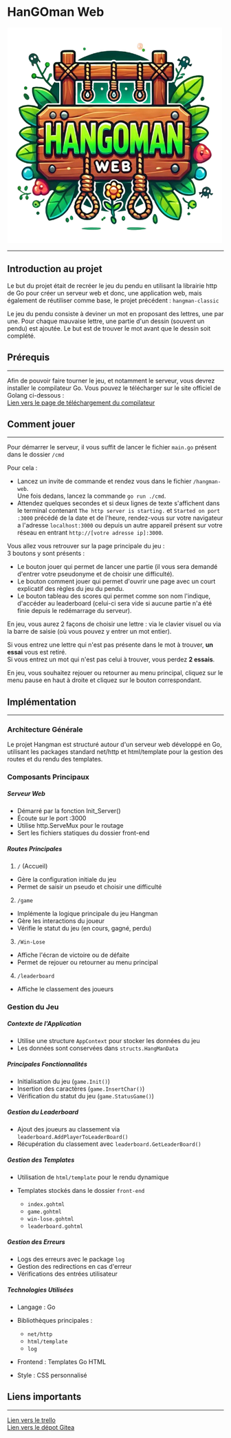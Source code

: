 # HanGOman Web

<img alt="HanGOman Web logo" src="front-end/assets/images/HanGOmanWeb.png">

***

## Introduction au projet

Le but du projet était de recréer le jeu du pendu en utilisant la librairie http de Go pour créer un serveur web et donc, une application web, mais également de réutiliser comme base, le projet précédent : ``hangman-classic``


Le jeu du pendu consiste à deviner un mot en proposant des lettres, une par une. Pour chaque mauvaise lettre, une partie d'un dessin (souvent un pendu) est ajoutée. Le but est de trouver le mot avant que le dessin soit complété.

## Prérequis
***

Afin de pouvoir faire tourner le jeu, et notamment le serveur, vous devrez installer le compilateur Go.
Vous pouvez le télécharger sur le site officiel de Golang ci-dessous : <br> 
<a href = "https://go.dev/dl/">Lien vers le page de téléchargement du compilateur</a>

## Comment jouer 
***

Pour démarrer le serveur, il vous suffit de lancer le fichier ``main.go`` présent dans le dossier ``/cmd`` 

Pour cela : 

* Lancez un invite de commande et rendez vous dans le fichier ``/hangman-web``. <br> 
Une fois dedans, lancez la commande ``go run ./cmd``.
* Attendez quelques secondes et si deux lignes de texte s'affichent dans le terminal contenant ``The http server is starting.`` et ``Started on port :3000`` précédé de la date et de l'heure, rendez-vous sur votre navigateur a l'adresse ``localhost:3000`` ou depuis un autre appareil présent sur votre réseau en entrant ``http://[votre adresse ip]:3000``.


Vous allez vous retrouver sur la page principale du jeu : <br>
3 boutons y sont présents : 

* Le bouton jouer qui permet de lancer une partie (il vous sera demandé d'entrer votre pseudonyme et de choisir une difficulté).
* Le bouton comment jouer qui permet d'ouvrir une page avec un court explicatif des règles du jeu du pendu.
* Le bouton tableau des scores qui permet comme son nom l'indique, d'accéder au leaderboard (celui-ci sera vide si aucune partie n'a été finie depuis le redémarrage du serveur).

En jeu, vous aurez 2 façons de choisir une lettre : via le clavier visuel ou via la barre de saisie (où vous pouvez y entrer un mot entier).

Si vous entrez une lettre qui n'est pas présente dans le mot à trouver, **un essai** vous est retiré.<br>
Si vous entrez un mot qui n'est pas celui à trouver, vous perdez **2 essais**.

En jeu, vous souhaitez rejouer ou retourner au menu principal, cliquez sur le menu pause en haut à droite et cliquez sur le bouton correspondant.

## Implémentation
***

### Architecture Générale
Le projet Hangman est structuré autour d'un serveur web développé en Go, utilisant les packages standard net/http et html/template pour la gestion des routes et du rendu des templates.
### Composants Principaux
##### Serveur Web

* Démarré par la fonction Init_Server()
* Écoute sur le port :3000
* Utilise http.ServeMux pour le routage
* Sert les fichiers statiques du dossier front-end

##### Routes Principales

1. ``/`` (Accueil)

* Gère la configuration initiale du jeu
* Permet de saisir un pseudo et choisir une difficulté


2. ``/game``

* Implémente la logique principale du jeu Hangman
* Gère les interactions du joueur
* Vérifie le statut du jeu (en cours, gagné, perdu)


3. ``/Win-Lose``

* Affiche l'écran de victoire ou de défaite
* Permet de rejouer ou retourner au menu principal


4. ``/leaderboard``

* Affiche le classement des joueurs


### Gestion du Jeu
##### Contexte de l'Application

* Utilise une structure ``AppContext`` pour stocker les données du jeu
* Les données sont conservées dans ``structs.HangManData``

##### Principales Fonctionnalités

* Initialisation du jeu (``game.Init()``)
* Insertion des caractères (``game.InsertChar()``)
* Vérification du statut du jeu (``game.StatusGame()``)

##### Gestion du Leaderboard

* Ajout des joueurs au classement via ``leaderboard.AddPlayerToLeaderBoard()``
* Récupération du classement avec ``leaderboard.GetLeaderBoard()``

##### Gestion des Templates

* Utilisation de ``html/template`` pour le rendu dynamique
* Templates stockés dans le dossier ``front-end``

    * ``index.gohtml``
    * ``game.gohtml``
    * ``win-lose.gohtml``
    * ``leaderboard.gohtml``



##### Gestion des Erreurs

* Logs des erreurs avec le package ``log``
* Gestion des redirections en cas d'erreur
* Vérifications des entrées utilisateur

##### Technologies Utilisées

* Langage : Go
* Bibliothèques principales :

    * ``net/http``
    * ``html/template``
    * ``log``

* Frontend : Templates Go HTML
* Style : CSS personnalisé


## Liens importants
***
<a href="https://trello.com/invite/b/673b3d04a761fd9d24a03b43/ATTI15afb18bf9827887604f516a7185c86785E7B7E0/hangman-web">Lien vers le trello</a> <br>
<a href="https://ytrack.learn.ynov.com/git/cnoah/hangman-web.git">Lien vers le dépot Gitea</a>
